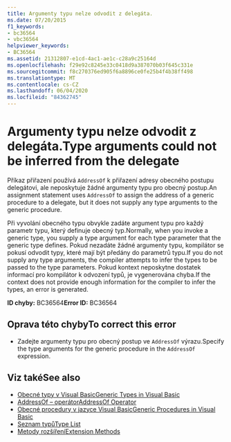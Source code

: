 ```yaml
---
title: Argumenty typu nelze odvodit z delegáta.
ms.date: 07/20/2015
f1_keywords:
- bc36564
- vbc36564
helpviewer_keywords:
- BC36564
ms.assetid: 21312807-e1cd-4ac1-ae1c-c28a9c25164d
ms.openlocfilehash: f29e92c8245e33c0418d9a387070b03f645c331e
ms.sourcegitcommit: f8c270376ed905f6a8896ce0fe25b4f4b38ff498
ms.translationtype: MT
ms.contentlocale: cs-CZ
ms.lasthandoff: 06/04/2020
ms.locfileid: "84362745"
---
```

# <a name="type-arguments-could-not-be-inferred-from-the-delegate"></a><span data-ttu-id="35615-102">Argumenty typu nelze odvodit z delegáta.</span><span class="sxs-lookup"><span data-stu-id="35615-102">Type arguments could not be inferred from the delegate</span></span>
<span data-ttu-id="35615-103">Příkaz přiřazení používá `AddressOf` k přiřazení adresy obecného postupu delegátovi, ale neposkytuje žádné argumenty typu pro obecný postup.</span><span class="sxs-lookup"><span data-stu-id="35615-103">An assignment statement uses `AddressOf` to assign the address of a generic procedure to a delegate, but it does not supply any type arguments to the generic procedure.</span></span>  
  
 <span data-ttu-id="35615-104">Při vyvolání obecného typu obvykle zadáte argument typu pro každý parametr typu, který definuje obecný typ.</span><span class="sxs-lookup"><span data-stu-id="35615-104">Normally, when you invoke a generic type, you supply a type argument for each type parameter that the generic type defines.</span></span> <span data-ttu-id="35615-105">Pokud nezadáte žádné argumenty typu, kompilátor se pokusí odvodit typy, které mají být předány do parametrů typu.</span><span class="sxs-lookup"><span data-stu-id="35615-105">If you do not supply any type arguments, the compiler attempts to infer the types to be passed to the type parameters.</span></span> <span data-ttu-id="35615-106">Pokud kontext neposkytne dostatek informací pro kompilátor k odvození typů, je vygenerována chyba.</span><span class="sxs-lookup"><span data-stu-id="35615-106">If the context does not provide enough information for the compiler to infer the types, an error is generated.</span></span>  
  
 <span data-ttu-id="35615-107">**ID chyby:** BC36564</span><span class="sxs-lookup"><span data-stu-id="35615-107">**Error ID:** BC36564</span></span>  
  
## <a name="to-correct-this-error"></a><span data-ttu-id="35615-108">Oprava této chyby</span><span class="sxs-lookup"><span data-stu-id="35615-108">To correct this error</span></span>  
  
- <span data-ttu-id="35615-109">Zadejte argumenty typu pro obecný postup ve `AddressOf` výrazu.</span><span class="sxs-lookup"><span data-stu-id="35615-109">Specify the type arguments for the generic procedure in the `AddressOf` expression.</span></span>  
  
## <a name="see-also"></a><span data-ttu-id="35615-110">Viz také</span><span class="sxs-lookup"><span data-stu-id="35615-110">See also</span></span>

- [<span data-ttu-id="35615-111">Obecné typy v Visual Basic</span><span class="sxs-lookup"><span data-stu-id="35615-111">Generic Types in Visual Basic</span></span>](../../programming-guide/language-features/data-types/generic-types.md)
- [<span data-ttu-id="35615-112">AddressOf – operátor</span><span class="sxs-lookup"><span data-stu-id="35615-112">AddressOf Operator</span></span>](../operators/addressof-operator.md)
- [<span data-ttu-id="35615-113">Obecné procedury v jazyce Visual Basic</span><span class="sxs-lookup"><span data-stu-id="35615-113">Generic Procedures in Visual Basic</span></span>](../../programming-guide/language-features/data-types/generic-procedures.md)
- [<span data-ttu-id="35615-114">Seznam typů</span><span class="sxs-lookup"><span data-stu-id="35615-114">Type List</span></span>](../statements/type-list.md)
- [<span data-ttu-id="35615-115">Metody rozšíření</span><span class="sxs-lookup"><span data-stu-id="35615-115">Extension Methods</span></span>](../../programming-guide/language-features/procedures/extension-methods.md)

